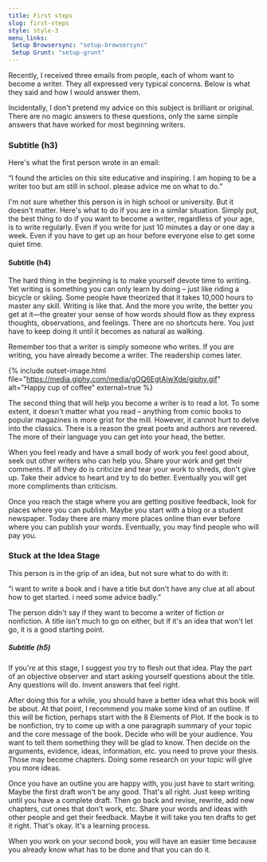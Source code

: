 ```yaml
---
title: First steps
slug: first-steps
style: style-3
menu_links:
 Setup Browsersync: "setup-browsersync"
 Setup Grunt: "setup-grunt"
---
```


Recently, I received three emails from people, each of whom want to become a writer. They all expressed very typical concerns. Below is what they said and how I would answer them.

Incidentally, I don't pretend my advice on this subject is brilliant or original. There are no magic answers to these questions, only the same simple answers that have worked for most beginning writers.

### Subtitle (h3)
 
Here's what the first person wrote in an email:

“I found the articles on this site educative and inspiring. I am hoping to be a writer too but am still in school. please advice me on what to do.”


I'm not sure whether this person is in high school or university. But it doesn't matter. Here's what to do if you are in a similar situation. Simply put, the best thing to do if you want to become a writer, regardless of your age, is to write regularly. Even if you write for just 10 minutes a day or one day a week. Even if you have to get up an hour before everyone else to get some quiet time.

#### Subtitle (h4)

The hard thing in the beginning is to make yourself devote time to writing. Yet writing is something you can only learn by doing – just like riding a bicycle or skiing. Some people have theorized that it takes 10,000 hours to master any skill. Writing is like that. And the more you write, the better you get at it—the greater your sense of how words should flow as they express thoughts, observations, and feelings. There are no shortcuts here. You just have to keep doing it until it becomes as natural as walking.

Remember too that a writer is simply someone who writes. If you are writing, you have already become a writer. The readership comes later.

{% include outset-image.html
  file="https://media.giphy.com/media/gOQ6EgtAiwXde/giphy.gif"
  alt="Happy cup of coffee"
  external=true
%}

The second thing that will help you become a writer is to read a lot. To some extent, it doesn't matter what you read – anything from comic books to popular magazines is more grist for the mill. However, it cannot hurt to delve into the classics. There is a reason the great poets and authors are revered. The more of their language you can get into your head, the better.

When you feel ready and have a small body of work you feel good about, seek out other writers who can help you. Share your work and get their comments. If all they do is criticize and tear your work to shreds, don't give up. Take their advice to heart and try to do better. Eventually you will get more compliments than criticism.

Once you reach the stage where you are getting positive feedback, look for places where you can publish. Maybe you start with a blog or a student newspaper. Today there are many more places online than ever before where you can publish your words. Eventually, you may find people who will pay you.

### Stuck at the Idea Stage

This person is in the grip of an idea, but not sure what to do with it:

“i want to write a book and i have a title but don't have any clue at all about how to get started. i need some advice badly.”

The person didn't say if they want to become a writer of fiction or nonfiction. A title isn't much to go on either, but if it's an idea that won't let go, it is a good starting point.

##### Subtitle (h5)

If you're at this stage, I suggest you try to flesh out that idea. Play the part of an objective observer and start asking yourself questions about the title. Any questions will do. Invent answers that feel right.

After doing this for a while, you should have a better idea what this book will be about. At that point, I recommend you make some kind of an outline. If this will be fiction, perhaps start with the 8 Elements of Plot. If the book is to be nonfiction, try to come up with a one paragraph summary of your topic and the core message of the book. Decide who will be your audience. You want to tell them something they will be glad to know. Then decide on the arguments, evidence, ideas, information, etc. you need to prove your thesis. Those may become chapters. Doing some research on your topic will give you more ideas.

Once you have an outline you are happy with, you just have to start writing. Maybe the first draft won't be any good. That's all right. Just keep writing until you have a complete draft. Then go back and revise, rewrite, add new chapters, cut ones that don't work, etc. Share your words and ideas with other people and get their feedback. Maybe it will take you ten drafts to get it right. That's okay. It's a learning process.

When you work on your second book, you will have an easier time because you already know what has to be done and that you can do it.